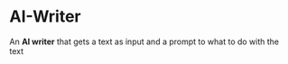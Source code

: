 # AI-Writer
<p>An <strong>AI writer</strong> that gets a text as input and a prompt to what to do with the text</p>
